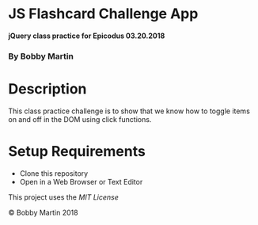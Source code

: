 # JS Flashcard Challenge App

**jQuery class practice for Epicodus 03.20.2018**

### By Bobby Martin

# Description

This class practice challenge is to show that we know how to toggle items on and off in the DOM using click functions.

# Setup Requirements

* Clone this repository
* Open in a Web Browser or Text Editor

This project uses the _MIT License_

&copy; Bobby Martin 2018
